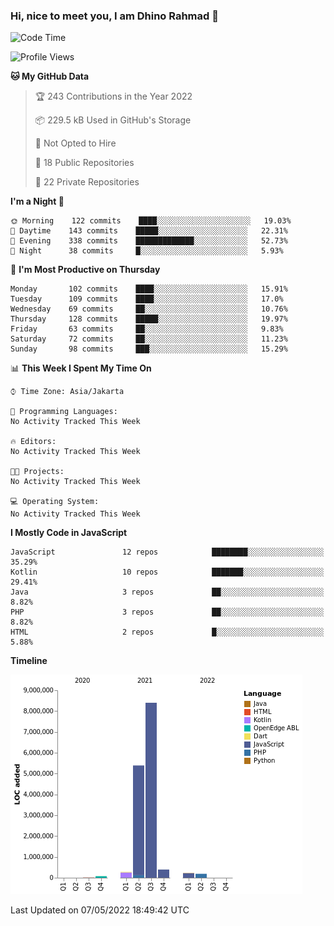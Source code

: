 ### Hi, nice to meet you, I am Dhino Rahmad 👋
<!--START_SECTION:waka-->
![Code Time](http://img.shields.io/badge/Code%20Time-0-blue)

![Profile Views](http://img.shields.io/badge/Profile%20Views-0-blue)

**🐱 My GitHub Data** 

> 🏆 243 Contributions in the Year 2022
 > 
> 📦 229.5 kB Used in GitHub's Storage 
 > 
> 🚫 Not Opted to Hire
 > 
> 📜 18 Public Repositories 
 > 
> 🔑 22 Private Repositories  
 > 
**I'm a Night 🦉** 

```text
🌞 Morning    122 commits    ████░░░░░░░░░░░░░░░░░░░░░   19.03% 
🌆 Daytime    143 commits    █████░░░░░░░░░░░░░░░░░░░░   22.31% 
🌃 Evening    338 commits    █████████████░░░░░░░░░░░░   52.73% 
🌙 Night      38 commits     █░░░░░░░░░░░░░░░░░░░░░░░░   5.93%

```
📅 **I'm Most Productive on Thursday** 

```text
Monday       102 commits    ████░░░░░░░░░░░░░░░░░░░░░   15.91% 
Tuesday      109 commits    ████░░░░░░░░░░░░░░░░░░░░░   17.0% 
Wednesday    69 commits     ██░░░░░░░░░░░░░░░░░░░░░░░   10.76% 
Thursday     128 commits    █████░░░░░░░░░░░░░░░░░░░░   19.97% 
Friday       63 commits     ██░░░░░░░░░░░░░░░░░░░░░░░   9.83% 
Saturday     72 commits     ██░░░░░░░░░░░░░░░░░░░░░░░   11.23% 
Sunday       98 commits     ███░░░░░░░░░░░░░░░░░░░░░░   15.29%

```


📊 **This Week I Spent My Time On** 

```text
⌚︎ Time Zone: Asia/Jakarta

💬 Programming Languages: 
No Activity Tracked This Week

🔥 Editors: 
No Activity Tracked This Week

🐱‍💻 Projects: 
No Activity Tracked This Week

💻 Operating System: 
No Activity Tracked This Week

```

**I Mostly Code in JavaScript** 

```text
JavaScript               12 repos            ████████░░░░░░░░░░░░░░░░░   35.29% 
Kotlin                   10 repos            ███████░░░░░░░░░░░░░░░░░░   29.41% 
Java                     3 repos             ██░░░░░░░░░░░░░░░░░░░░░░░   8.82% 
PHP                      3 repos             ██░░░░░░░░░░░░░░░░░░░░░░░   8.82% 
HTML                     2 repos             █░░░░░░░░░░░░░░░░░░░░░░░░   5.88%

```


**Timeline**

![Chart not found](https://raw.githubusercontent.com/Dhino12/Dhino12/master/charts/bar_graph.png) 


 Last Updated on 07/05/2022 18:49:42 UTC
<!--END_SECTION:waka-->
 
